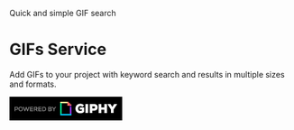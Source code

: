 Quick and simple GIF search

# GIFs Service

Add GIFs to your project with keyword search and results in multiple sizes and formats. 

![Powered by Giphy](https://raw.githubusercontent.com/micro/services/master/gifs/assets/PoweredBy_200px-White_HorizLogo.png)
